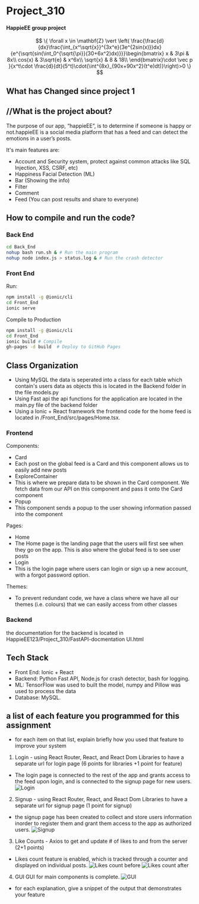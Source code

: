 # Project_310
#### HappieEE group project ####
$$
\{ \forall x \in \mathbf{Z} \vert \left( \frac{\frac{d}{dx}\frac{\int_{x^\sqrt{x}}^{3x^e}(3e^{2sin(x)})dx}{e^{\sqrt{sin(\int_0^{\sqrt{\pi}}(30+6x^2)dx)}}}\begin{bmatrix}
x & 3\pi & 8x\\
cos(x) & 3\sqrt{e} & x^6x\\
\sqrt{x} & 8 & 18\\
\end{bmatrix}\cdot \vec p }{x^t\cdot \frac{d}{dt}(5^t)\cdot(\int^{8x}_{90x+90x^2}(t^e)dt)}\right)>0 \}
$$

## What has Changed since project 1

## //What is the project about? ###
The purpose of our app, “happieEE”, is to determine if someone is happy or not.happieEE is a social media platform 
that has a feed and can detect the emotions in a user’s posts.

It's main features are:
  * Account and Security system, protect against common attacks like SQL Injection, XSS, CSRF, etc)
  * Happiness Facial Detection (ML)
  * Bar (Showing the info)
  * Filter 
  * Comment 
  * Feed (You can post results and share to everyone)


## How to compile and run the code?
### Back End
```bash
cd Back_End
nohup bash run.sh & # Run the main program
nohup node index.js > status.log & # Run the crash detector
```

### Front End
Run:
```bash
npm install -g @ionic/cli
cd Front_End
ionic serve
```

Compile to Production 
```bash
npm install -g @ionic/cli
cd Front_End
ionic build # Compile
gh-pages -d build  # Deploy to GitHub Pages
```
## Class Organization
- Using MySQL the data is seperated into a class for each table which contain's users data as objects
  this is located in the Backend folder in the file models.py
- Using Fast api the api functions for the application are located in the main.py file of the backend folder
- Using a Ionic + React framework the frontend code for the home feed is located in /Front_End/src/pages/Home.tsx.

### Frontend
Components:
 - Card
  - Each post on the global feed is a Card and this component allows us to easily add new posts  
 - ExploreContainer
  - This is where we prepare data to be shown in the Card component. We fetch data from our API on this component and pass it onto the Card component
 - Popup
  - This component sends a popup to the user showing information passed into the component

Pages:
 - Home
  - The Home page is the landing page that the users will first see when they go on the app. This is also where the global feed is to see user posts
 - Login
  - This is the login page where users can login or sign up a new account, with a forgot password option. 

Themes:
 - To prevent redundant code, we have a class where we have all our themes (i.e. colours) that we can easily access from other classes

### Backend
the documentation for the backend is located in HappieEE123/Project_310/FastAPI-docmentation UI.html


## Tech Stack
- Front End: Ionic + React
- Backend: Python Fast API, Node.js for crash detector, bash for logging.
- ML: TensorFlow was used to built the model, numpy and Pillow was used to process the data
- Database: MySQL.


## a list of each feature you programmed for this assignment
- for each item on that list, explain briefly how you used that feature to improve your
system
1. Login - using React Router, React, and React Dom Libraries to have a separate url for login page (6 points for libraries +1 point for feature)
- The login page is connected to the rest of the app and grants access to the feed upon login, and is connected to the signup page for new users. 
![Login](https://github.com/HappieEE123/Project_310/blob/2db917711289f4691fd00371237c6f28f411eff6/imgs/image%202.PNG) 
2. Signup - using React Router, React, and React Dom Libraries to have a separate url for signup page  (1 point for signup)
- the signup page has been created to collect and store users information inorder to register them and grant them access to the app as authorized users. 
![Signup](https://github.com/HappieEE123/Project_310/blob/2db917711289f4691fd00371237c6f28f411eff6/imgs/image%203.PNG) 
3. Like Counts - Axios to get and update # of likes to and from the server (2+1 points)
- Likes count feature is enabled, which is tracked through a counter and displayed on individual posts. 
![Likes count before](https://github.com/HappieEE123/Project_310/blob/2db917711289f4691fd00371237c6f28f411eff6/imgs/image.jpg) 
![Likes count after](https://github.com/HappieEE123/Project_310/blob/2db917711289f4691fd00371237c6f28f411eff6/imgs/image%202.jpg)
4. GUI
GUI for main components is complete.
![GUI](https://github.com/HappieEE123/Project_310/blob/2db917711289f4691fd00371237c6f28f411eff6/imgs/image%204.PNG) 



- for each explanation, give a snippet of the output that demonstrates your feature
